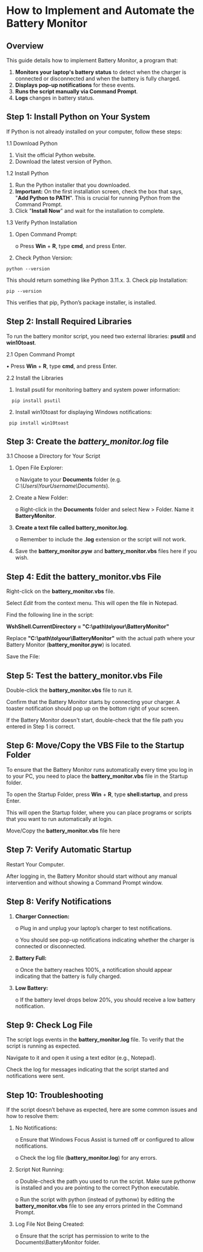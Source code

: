 # How to Implement and Automate the Battery Monitor

## Overview

This guide details how to implement Battery Monitor, a program that:
1.	**Monitors your laptop's battery status** to detect when the charger is connected or disconnected and when the battery is fully charged.
2.	**Displays pop-up notifications** for these events.
3.	**Runs the script manually via Command Prompt**.
4.	**Logs** changes in battery status.

## Step 1: Install Python on Your System

If Python is not already installed on your computer, follow these steps:

1.1 Download Python
  1.	Visit the official Python website.
  2.	Download the latest version of Python.

1.2 Install Python
  1.	Run the Python installer that you downloaded.
  2.	**Important:** On the first installation screen, check the box that says, "**Add Python to PATH**". This is crucial for running Python from the Command Prompt.
  3.	Click "**Install Now**" and wait for the installation to complete.

1.3 Verify Python Installation
  1.	Open Command Prompt:
     
        o	Press **Win** + **R**, type **cmd**, and press Enter.
  2.	Check Python Version:

    python --version
      
  This should return something like Python 3.11.x.
  3.	Check pip Installation:
  
    pip --version      
  This verifies that pip, Python’s package installer, is installed.

## Step 2: Install Required Libraries

To run the battery monitor script, you need two external libraries: **psutil** and **win10toast**.

2.1 Open Command Prompt
 
  •	Press **Win** + **R**, type **cmd**, and press Enter.

2.2 Install the Libraries
  1.	Install psutil for monitoring battery and system power information:

      pip install psutil
  2.	Install win10toast for displaying Windows notifications:

     pip install win10toast

## Step 3: Create the *battery_monitor.log* file
3.1 Choose a Directory for Your Script
 
  1.	Open File Explorer:
  
        o Navigate to your **Documents** folder (e.g. *C:\Users\YourUsername\Documents*).
  2.	Create a New Folder:
 
        o Right-click in the **Documents** folder and select New > Folder. Name it **BatteryMonitor**.
  3.	**Create a text file called battery_monitor.log**. 
  
        o	Remember to include the **.log** extension or the script will not work.
  4.	Save the **battery_monitor.pyw** and **battery_monitor.vbs** files here if you wish.

## Step 4: Edit the battery_monitor.vbs File

Right-click on the **battery_monitor.vbs** file.

Select *Edit* from the context menu. This will open the file in Notepad.

Find the following line in the script:

**WshShell.CurrentDirectory = "C:\path\to\your\BatteryMonitor"**

Replace **"C:\path\to\your\BatteryMonitor"** with the actual path where your Battery Monitor (**battery_monitor.pyw**) is located.

Save the File:

## Step 5: Test the battery_monitor.vbs File

Double-click the **battery_monitor.vbs** file to run it.

Confirm that the Battery Monitor starts by connecting your charger. A toaster notification should pop up on the bottom right of your screen.

If the Battery Monitor doesn't start, double-check that the file path you entered in Step 1 is correct.

## Step 6: Move/Copy the VBS File to the Startup Folder

To ensure that the Battery Monitor runs automatically every time you log in to your PC, you need to place the **battery_monitor.vbs** file in the Startup folder.

To open the Startup Folder, press **Win** + **R**, type **shell:startup**, and press Enter.

This will open the Startup folder, where you can place programs or scripts that you want to run automatically at login.

Move/Copy the **battery_monitor.vbs** file here

## Step 7: Verify Automatic Startup

Restart Your Computer.

After logging in, the Battery Monitor should start without any manual intervention and without showing a Command Prompt window.

## Step 8: Verify Notifications
  
  1.	**Charger Connection:**

    	  o	Plug in and unplug your laptop’s charger to test notifications.

    	  o	You should see pop-up notifications indicating whether the charger is connected or disconnected.
  
  3.	**Battery Full:**

    	  o	Once the battery reaches 100%, a notification should appear indicating that the battery is fully charged.
 
  5.	**Low Battery:**

    	  o	If the battery level drops below 20%, you should receive a low battery notification.

## Step 9: Check Log File

The script logs events in the **battery_monitor.log** file. To verify that the script is running as expected.

Navigate to it and open it using a text editor (e.g., Notepad).

Check the log for messages indicating that the script started and notifications were sent.

## Step 10: Troubleshooting

If the script doesn’t behave as expected, here are some common issues and how to resolve them:

  1.	No Notifications:

    	  o	Ensure that Windows Focus Assist is turned off or configured to allow notifications.
    	
        o	Check the log file (**battery_monitor.log**) for any errors.
    	
  2.	Script Not Running:
     
        o	Double-check the path you used to run the script. Make sure pythonw is installed and you are pointing to the correct Python executable.
    	
        o	Run the script with python (instead of pythonw) by editing the **battery_monitor.vbs** file to see any errors printed in the Command Prompt.
    	
  4.	Log File Not Being Created:
     
        o	Ensure that the script has permission to write to the Documents\BatteryMonitor folder.


